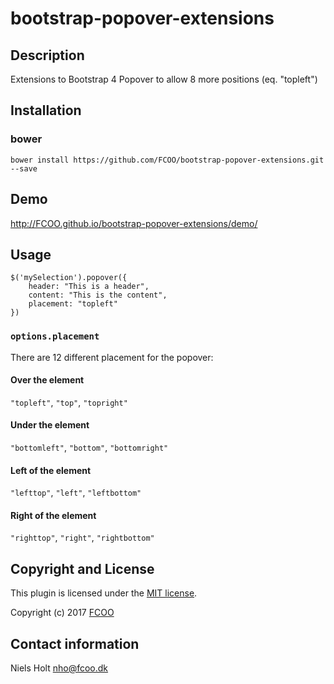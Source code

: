 # bootstrap-popover-extensions
>


## Description
Extensions to Bootstrap 4 Popover to allow 8 more positions (eq. "topleft")

## Installation
### bower
`bower install https://github.com/FCOO/bootstrap-popover-extensions.git --save`

## Demo
http://FCOO.github.io/bootstrap-popover-extensions/demo/ 



## Usage

    $('mySelection').popover({
        header: "This is a header",
        content: "This is the content",
        placement: "topleft"
    })

### `options.placement`
There are 12 different placement for the popover:
#### Over the element
 `"topleft"`, `"top"`, `"topright"`

#### Under the element
 `"bottomleft"`, `"bottom"`, `"bottomright"`

#### Left of the element
 `"lefttop"`, `"left"`, `"leftbottom"`

#### Right of the element
 `"righttop"`, `"right"`, `"rightbottom"`


## Copyright and License
This plugin is licensed under the [MIT license](https://github.com/FCOO/bootstrap-popover-extensions/LICENSE).

Copyright (c) 2017 [FCOO](https://github.com/FCOO)

## Contact information

Niels Holt nho@fcoo.dk


